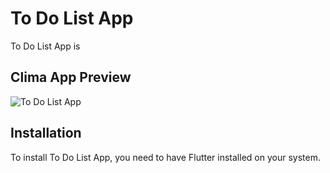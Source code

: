 # To Do List App


To Do List App is 

## Clima App Preview

![To Do List App](to_do.gif)





## Installation

To install To Do List App, you need to have Flutter installed on your system.


